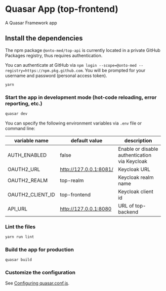 # Quasar App (top-frontend)

A Quasar Framework app

## Install the dependencies
The npm package `@onto-med/top-api` is currently located in a private GitHub Packages registry, thus requires authentication.

You can authenticate at GitHub via `npm login --scope=@onto-med --registry=https://npm.pkg.github.com`.
You will be prompted for your username and password (personal access token).

```bash
yarn
```

### Start the app in development mode (hot-code reloading, error reporting, etc.)
```bash
quasar dev
```

You can specify the following environment variables via `.env` file or command line:

| variable name    | default value          | description                                   |
| ---------------- | ---------------------- | --------------------------------------------- |
| AUTH_ENABLED     | false                  | Enable or disable authentication via Keycloak |
| OAUTH2_URL       | http://127.0.0.1:8081/ | Keycloak URL                                  |
| OAUTH2_REALM     | top-realm              | Keycloak realm name                           |
| OAUTH2_CLIENT_ID | top-frontend           | Keycloak client id                            |
| API_URL          | http://127.0.0.1:8080  | URL of top-backend                            |

### Lint the files
```bash
yarn run lint
```

### Build the app for production
```bash
quasar build
```

### Customize the configuration
See [Configuring quasar.conf.js](https://quasar.dev/quasar-cli/quasar-conf-js).
